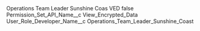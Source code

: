 <?xml version="1.0" encoding="UTF-8"?>
<CustomMetadata xmlns="http://soap.sforce.com/2006/04/metadata" xmlns:xsi="http://www.w3.org/2001/XMLSchema-instance" xmlns:xsd="http://www.w3.org/2001/XMLSchema">
    <label>Operations Team Leader Sunshine Coas VED</label>
    <protected>false</protected>
    <values>
        <field>Permission_Set_API_Name__c</field>
        <value xsi:type="xsd:string">View_Encrypted_Data</value>
    </values>
    <values>
        <field>User_Role_Developer_Name__c</field>
        <value xsi:type="xsd:string">Operations_Team_Leader_Sunshine_Coast</value>
    </values>
</CustomMetadata>
